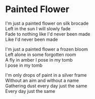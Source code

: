 # Painted Flower  

I'm just a painted flower on silk brocade  
Left in the sun I will slowly fade  
Fade to nothing like I'd never been made  
Like I'd never been made  

I'm just a painted flower a frozen bloom  
Left alone in some forgotten room  
A fly in amber I pose in my tomb  
I pose in my tomb  

I'm only drops of paint in a silver frame  
Without an aim and without a name  
Gathering dust every day just the same  
Every day just the same  
